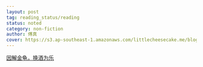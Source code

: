 ```yaml
---
layout: post
tag: reading_status/reading
status: noted
category: non-fiction
author: 傅真
cover: https://s3.ap-southeast-1.amazonaws.com/littlecheesecake.me/blog-post/books/最好金龟换酒.jpg
---
```


[因解金龟，换酒为乐](/blog2/2014/07/15/jingui.html)